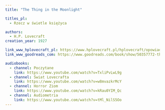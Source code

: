 ```yaml
---
title: "The Thing in the Moonlight"

titles_pl:
  - Rzecz w świetle księżyca

authors:
  - H.P. Lovecraft
creation_year: 1927

link_www_hplovecraft_pl: https://www.hplovecraft.pl/hplovecraft/opowiadania-nowele-powiesci/the-thing-in-the-moonlight/
link_www_goodreads_com: https://www.goodreads.com/book/show/50357772-the-thing-in-the-moonlight

audiobooks:
  - channel: Poczytane
    link: https://www.youtube.com/watch?v=TxliPvLwL9g
  - channel: Świat Lovecrafta
    link: https://www.youtube.com/watch?v=w8mvazkrMcY
  - channel: Horror Ziom
    link: https://www.youtube.com/watch?v=kRau0YIM_Qc
  - channel: Audiometria
    link: https://www.youtube.com/watch?v=tMl_NilS5Oo
---
```


